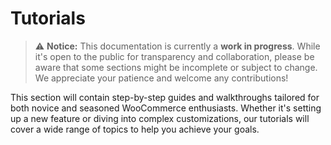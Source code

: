 # Tutorials

> ⚠️ **Notice:** This documentation is currently a **work in progress**. While it's open to the public for transparency and collaboration, please be aware that some sections might be incomplete or subject to change. We appreciate your patience and welcome any contributions!

This section will contain step-by-step guides and walkthroughs tailored for both novice and seasoned WooCommerce enthusiasts. Whether it's setting up a new feature or diving into complex customizations, our tutorials will cover a wide range of topics to help you achieve your goals.
